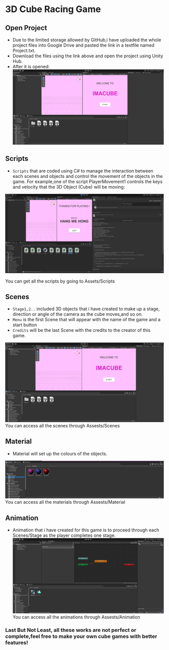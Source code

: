 # 3D Cube Racing Game
## Open Project
- Due to the limited storage allowed by GitHub,i have uploaded the whole project files into Google Drive and pasted the link in a textfile named Project.txt.
- Download the files using the link above and open the project using Unity Hub.
- After it is opened:
![Open](Image/ReadMe1.png)
## Scripts
- `Scripts` that are coded using C# to manage the interaction between each scenes and objects and control the movement of the objects in the game.
For example,one of the script PlayerMovement1 controls the keys and velocity that the 3D Object (Cube) will be moving:

![Scripts](Image/ReadMe2.png)

You can get all the scripts by going to Assets/Scripts
## Scenes
- `Stage1,2..` included 3D objects that i have created to make up a stage, direction or angle of the camera as the cube moves,and so on.
- `Menu` is the first Scene that will appear with the name of the game and a start button
- `Credits` will be the last Scene with the credits to the creator of this game.

![Scenes](Image/ReadMe3.png)
You can access all the scenes through Assests/Scenes

## Material
- Material will set up the colours of the objects.

![Material](Image/ReadMe4.png)
You can access all the materials through Assests/Material

## Animation
- Animation that i have created for this game is to proceed through each Scenes/Stage as the player completes one stage.
![Material](Image/ReadMe5.png)
You can access all the animations through Assests/Animation

### Last But Not Least, all these works are not perfect or complete,feel free to make your own cube games with better features!
